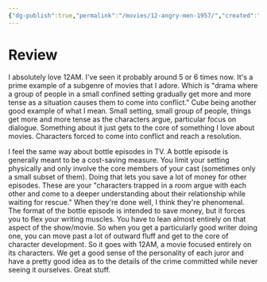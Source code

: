 ```yaml
---
{"dg-publish":true,"permalink":"/movies/12-angry-men-1957/","created":"2023-12-04","updated":"2023-12-06"}
---
```



# Review

I absolutely love 12AM. I've seen it probably around 5 or 6 times now. It's a prime example of a subgenre of movies that I adore. Which is "drama where a group of people in a small confined setting gradually get more and more tense as a situation causes them to come into conflict." Cube being another good example of what I mean. Small setting, small group of people, things get more and more tense as the characters argue, particular focus on dialogue. Something about it just gets to the core of something I love about movies. Characters forced to come into conflict and reach a resolution.

I feel the same way about bottle episodes in TV. A bottle episode is generally meant to be a cost-saving measure. You limit your setting physically and only involve the core members of your cast (sometimes only a small subset of them). Doing that lets you save a lot of money for other episodes. These are your "characters trapped in a room argue with each other and come to a deeper understanding about their relationship while waiting for rescue." When they're done well, I think they're phenomenal. The format of the bottle episode is intended to save money, but it forces you to flex your writing muscles. You have to lean almost entirely on that aspect of the show/movie. So when you get a particularly good writer doing one, you can move past a lot of outward fluff and get to the core of character development. So it goes with 12AM, a movie focused entirely on its characters. We get a good sense of the personality of each juror and have a pretty good idea as to the details of the crime committed while never seeing it ourselves. Great stuff.
